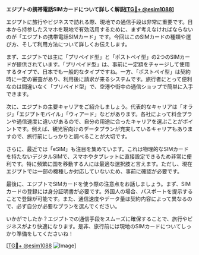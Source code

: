 **エジプトの携帯電話SIMカードについて詳しく解説[[TG💪+ @esim1088](https://t.me/s/esim1088)]**

エジプトに旅行やビジネスで訪れる際、現地での通信手段は非常に重要です。日本から持参したスマホを現地で有効活用するために、まず考えなければならないのが「エジプトの携帯電話SIMカード」です。今回はこのSIMカードの種類や選び方、そして利用方法について詳しくお伝えします。

まず、エジプトでは主に「プリペイド型」と「ポストペイ型」の2つのSIMカードが提供されています。「プリペイド型」は、事前に一定額をチャージして使用するタイプで、日本でも一般的なタイプですね。一方、「ポストペイ型」は契約時に一定の審査があり、利用後に請求が来るシステムです。旅行者にとって便利なのは間違いなく「プリペイド型」で、空港や街中の通信ショップで簡単に入手できます。

次に、エジプトの主要キャリアをご紹介しましょう。代表的なキャリアは「オラジ」「エジプトモバイル」「ウィアード」などがあります。各社によって料金プランや通信速度に違いがあるので、自分の用途に合ったキャリアを選ぶことがポイントです。例えば、観光客向けのデータプランが充実しているキャリアもありますので、旅行前にしっかりと調べることが大切です。

さらに、最近では「eSIM」も注目を集めています。これは物理的なSIMカードを持たないデジタルSIMで、スマホやタブレットに直接設定できるため非常に便利です。特に頻繁に国を移動する人には最適な選択肢と言えます。ただし、現在エジプトでは一部の機種しか対応していないため、事前に確認が必要です。

最後に、エジプトでSIMカードを使う際の注意点をお話しましょう。まず、SIMカードの登録には身分証明書が必要です。外国人の場合、パスポートを提示することで登録が可能です。また、通信速度やデータ量は契約内容によって異なるので、必ず自分が必要なプランを選んでください。

いかがでしたか？エジプトでの通信手段をスムーズに確保することで、旅行やビジネスがより快適になります。是非、旅行前には現地のSIMカードについてしっかり準備をしてくださいね！

[[TG💪+ @esim1088](https://t.me/s/esim1088) ![Image](https://i.postimg.cc/Y0z9fWf4/image.png)]